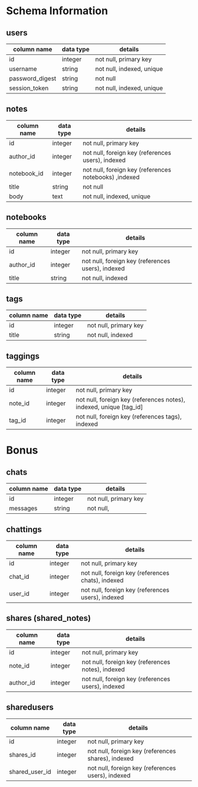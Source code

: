 # Schema Information


## users
column name     | data type | details
----------------|-----------|-----------------------
id              | integer   | not null, primary key
username        | string    | not null, indexed, unique
password_digest | string    | not null
session_token   | string    | not null, indexed, unique

## notes
column name     | data type | details
----------------|-----------|-----------------------
id              | integer   | not null, primary key
author_id       | integer   | not null, foreign key (references users), indexed
notebook_id     | integer   | not null, foreign key (references notebooks) ,indexed
title           | string    | not null
body            | text      | not null, indexed, unique

## notebooks
column name     | data type | details
----------------|-----------|-----------------------
id              | integer   | not null, primary key
author_id       | integer   | not null, foreign key (references users), indexed
title           | string    | not null, indexed

## tags
column name     | data type | details
----------------|-----------|-----------------------
id              | integer   | not null, primary key
title           | string    | not null, indexed

## taggings
column name     | data type | details
----------------|-----------|-----------------------
id              | integer   | not null, primary key
note_id         | integer   | not null, foreign key (references notes), indexed, unique [tag_id]
tag_id          | integer   | not null, foreign key (references tags), indexed


# Bonus

## chats
column name     | data type | details
----------------|-----------|-----------------------
id              | integer   | not null, primary key
messages        | string    | not null,

## chattings
column name     | data type | details
----------------|-----------|-----------------------
id              | integer   | not null, primary key
chat_id         | integer   | not null, foreign key (references chats), indexed
user_id         | integer   | not null, foreign key (references users), indexed

## shares (shared_notes)
column name     | data type | details
----------------|-----------|-----------------------
id              | integer   | not null, primary key
note_id         | integer   | not null, foreign key (references notes), indexed
author_id       | integer   | not null, foreign key (references users), indexed

## sharedusers
column name     | data type | details
----------------|-----------|-----------------------
id              | integer   | not null, primary key
shares_id       | integer   | not null, foreign key (references shares), indexed
shared_user_id  | integer   | not null, foreign key (references users), indexed
